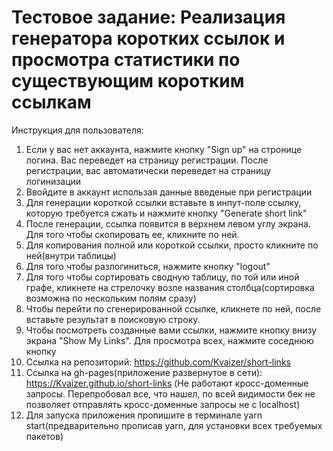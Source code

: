 # Тестовое задание: Реализация генератора коротких ссылок и просмотра статистики по существующим коротким ссылкам

Инструкция для пользователя:
1) Если у вас нет аккаунта, нажмите кнопку "Sign up" на стронице логина. Вас переведет на страницу регистрации. После регистрации, вас автоматически переведет на страницу логинизации
2) Ввойдите в аккаунт использая данные введеные при регистрации
3) Для генерации короткой ссылки вставьте в инпут-поле ссылку, которую требуется сжать и нажмите кнопку "Generate short link"
4) После генерации, ссылка появится в верхнем левом углу экрана. Для того чтобы скопировать ее, кликните по ней.
5) Для копирования полной или короткой ссылки, просто кликните по ней(внутри таблицы)
6) Для того чтобы разлогиниться, нажмите кнопку "logout"
7) Для того чтобы сортировать сводную таблицу, по той или иной графе, кликнете на стрелочку возле названия столбца(сортировка возможна по нескольким полям сразу)
8) Чтобы перейти по сгенерированной ссылке, кликнете по ней, после вставьте результат в поисковую строку.
9) Чтобы посмотреть созданные вами ссылки, нажмите кнопку внизу экрана "Show My Links". Для просмотра всех, нажмите соседнюю кнопку
10) Ссылка на репозиторий: https://github.com/Kvaizer/short-links
11) Ссылка на gh-pages(приложение развернутое в сети): https://Kvaizer.github.io/short-links (Не работают кросс-доменные запросы. Перепробовал все, что нашел, по всей видимости бек не позволяет отправлять кросс-доменные запросы не с localhost)
12) Для запуска приложения пропишите в терминале yarn start(предварительно прописав yarn, для установки всех требуемых пакетов)
